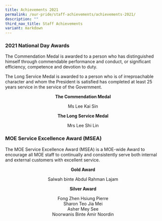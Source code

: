 ```yaml
---
title: Achievements 2021
permalink: /our-pride/staff-achievements/achievements-2021/
description: ""
third_nav_title: Staff Achievements
variant: markdown
---
```

### **2021 National Day Awards**

The Commendation Medal is awarded to a person who has distinguished himself through commendable performance and conduct, or significant efficiency, competence and devotion to duty.

The Long Service Medal is awarded to a person who is of irreproachable character and whom the President is satisfied has completed at least 25 years service in the service of the Government.

<b><center>The Commendation Medal</center></b>
<center>Ms Lee Kai Sin</center>

<b><center>The Long Service Medal</center></b>
<center>Mrs Lee Shi Lin</center>

### **MOE Service Excellence Award (MSEA)**

The MOE Service Excellence Award (MSEA) is a MOE-wide Award to encourage all MOE staff to continually and consistently serve both internal and external customers with excellent service.

<b><center>Gold Award</center></b>
<center>Salwah binte Abdul Rahman Lajam</center>

<b><center>Silver Award </center></b>
<p></p><center>Fong Zhen Hsiung Pierre <br>
Sharon Teo Jia Mei <br>
Asher Mey See <br>
Noorwanis Binte Amir Noordin</center><p></p>